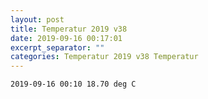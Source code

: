 ```yaml
---
layout: post
title: Temperatur 2019 v38
date: 2019-09-16 00:17:01
excerpt_separator: ""
categories: Temperatur 2019 v38 Temperatur
---
```

```
2019-09-16 00:10 18.70 deg C
```
